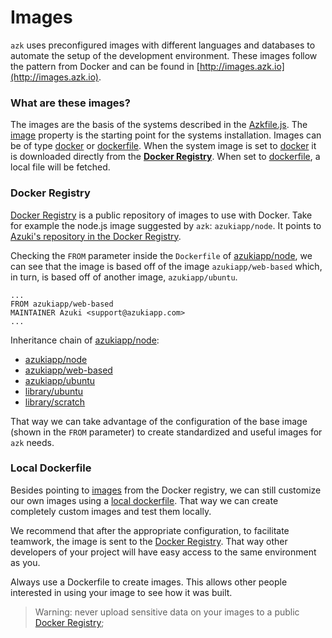 # Images

`azk` uses preconfigured images with different languages and databases to automate the setup of the development environment. These images follow the pattern from Docker and can be found in [http://images.azk.io](http://images.azk.io).


### What are these images?

The images are the basis of the systems described in the [Azkfile.js](../azkfilejs/README.md). The [image](../reference/azkfilejs/image.md) property is the starting point for the systems installation. Images can be of type [docker](../reference/azkfilejs/image.html#docker) or [dockerfile](../reference/azkfilejs/image.html#dockerfile). When the system image is set to [docker](../reference/azkfilejs/image.html#docker) it is downloaded directly from the **[Docker Registry](https://registry.hub.docker.com/)**. When set to [dockerfile](../reference/azkfilejs/image.html#dockerfile), a local file will be fetched.


### Docker Registry

[Docker Registry](https://registry.hub.docker.com/) is a public repository of images to use with Docker. Take for example the node.js image suggested by `azk`: `azukiapp/node`. It points to [Azuki's repository in the Docker Registry](https://registry.hub.docker.com/u/azukiapp/node/).

Checking the `FROM` parameter inside the `Dockerfile` of [azukiapp/node](https://github.com/azukiapp/docker-node/blob/master/0.10/Dockerfile), we can see that the image is based off of the image `azukiapp/web-based` which, in turn, is based off of another image, `azukiapp/ubuntu`.

```
...
FROM azukiapp/web-based
MAINTAINER Azuki <support@azukiapp.com>
...
```

Inheritance chain of [azukiapp/node](https://github.com/azukiapp/docker-node/blob/master/0.10/Dockerfile):

- [azukiapp/node](https://github.com/azukiapp/docker-node/blob/master/0.10/Dockerfile)
- [azukiapp/web-based](https://github.com/azukiapp/docker-web-based/blob/master/Dockerfile)
- [azukiapp/ubuntu](https://github.com/azukiapp/docker-ubuntu/blob/master/Dockerfile)
- [library/ubuntu](https://github.com/tianon/docker-brew-ubuntu-core/blob/a9da4b3cd8977c2aacafe5d9d0056cbb360f2d1c/trusty/Dockerfile)
- [library/scratch](https://registry.hub.docker.com/u/library/scratch/)

That way we can take advantage of the configuration of the base image (shown in the `FROM` parameter) to create standardized and useful images for `azk` needs.

### Local Dockerfile

Besides pointing to [images](../azkfilejs/image.html) from the Docker registry, we can still customize our own images using a [local dockerfile](../azkfilejs/image.html#dockerfile). That way we can create completely custom images and test them locally.

We recommend that after the appropriate configuration, to facilitate teamwork, the image is sent to the [Docker Registry](https://registry.hub.docker.com/). That way other developers of your project will have easy access to the same environment as you.

Always use a Dockerfile to create images. This allows other people interested in using your image to see how it was built.

> Warning: never upload sensitive data on your images to a public [Docker Registry](https://registry.hub.docker.com/);

